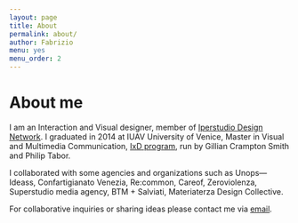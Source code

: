 ```yaml
---
layout: page
title: About
permalink: about/
author: Fabrizio
menu: yes
menu_order: 2
---
```


<script>
  (function(i,s,o,g,r,a,m){i['GoogleAnalyticsObject']=r;i[r]=i[r]||function(){
  (i[r].q=i[r].q||[]).push(arguments)},i[r].l=1*new Date();a=s.createElement(o),
  m=s.getElementsByTagName(o)[0];a.async=1;a.src=g;m.parentNode.insertBefore(a,m)
  })(window,document,'script','//www.google-analytics.com/analytics.js','ga');

  ga('create', 'UA-68671681-1', 'auto');
  ga('send', 'pageview');

</script>

<h1>About me</h1>

<p>
I am an Interaction and Visual designer, member of <a href="http://www.iperstudio.net/about" target="_blank">Iperstudio Design Network</a>. I graduated in 2014 at IUAV University of Venice, Master in Visual and Multimedia Communication, <a href="http://www.interaction-venice.com/" target="_blank">IxD program</a>, run by Gillian Crampton Smith and Philip Tabor.
</p>

<p>
I collaborated with some agencies and organizations such as Unops—Ideass, Confartigianato Venezia, Re:common, Careof, Zeroviolenza, Superstudio media agency, BTM + Salviati, Materiaterza Design Collective.
</p>

<p>
For collaborative inquiries or sharing ideas please contact me via <a href="mailto:info@fabriziogoglia.com">email</a>.
</p>
